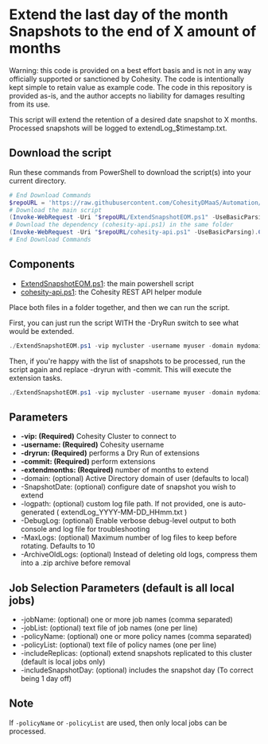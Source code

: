 # Extend the last day of the month Snapshots to the end of X amount of months

Warning: this code is provided on a best effort basis and is not in any way officially supported or sanctioned by Cohesity. The code is intentionally kept simple to retain value as example code. The code in this repository is provided as-is, and the author accepts no liability for damages resulting from its use.

This script will extend the retention of a desired date snapshot to X months. Processed snapshots will be logged to extendLog_$timestamp.txt.

## Download the script

Run these commands from PowerShell to download the script(s) into your current directory.

```powershell
# End Download Commands
$repoURL = 'https://raw.githubusercontent.com/CohesityDMaaS/Automation/main/ExtendSnapshotEOM'
# Download the main script
(Invoke-WebRequest -Uri "$repoURL/ExtendSnapshotEOM.ps1" -UseBasicParsing).Content | Out-File "ExtendSnapshotEOM.ps1"
# Download the dependency (cohesity-api.ps1) in the same folder
(Invoke-WebRequest -Uri "$repoURL/cohesity-api.ps1" -UseBasicParsing).Content | Out-File "cohesity-api.ps1"
# End Download Commands
```

## Components

* [ExtendSnapshotEOM.ps1](https://raw.githubusercontent.com/CohesityDMaaS/Automation/main/ExtendSnapshotEOM/ExtendSnapshotEOM.ps1): the main powershell script
* [cohesity-api.ps1](https://raw.githubusercontent.com/CohesityDMaaS/Automation/main/ExtendSnapshotEOM/cohesity-api.ps1): the Cohesity REST API helper module

Place both files in a folder together, and then we can run the script.

First, you can just run the script WITH the -DryRun switch to see what would be extended.

```powershell
./ExtendSnapshotEOM.ps1 -vip mycluster -username myuser -domain mydomain.net -extendMonths #ofmonths -Snapshotdate 2025-10-22 -DryRun 
```
Then, if you're happy with the list of snapshots to be processed, run the script again and replace -dryrun with -commit. This will execute the extension tasks.

```powershell
./ExtendSnapshotEOM.ps1 -vip mycluster -username myuser -domain mydomain.net -extendMonths #ofmonths -Snapshotdate 2025-10-22 -commit 
```

## Parameters

* **-vip: (Required)** Cohesity Cluster to connect to
* **-username: (Required)** Cohesity username
* **-dryrun: (Required)** performs a Dry Run of extensions
* **-commit: (Required)** perform extensions
* **-extendmonths: (Required)** number of months to extend
* -domain: (optional) Active Directory domain of user (defaults to local)
* -SnapshotDate: (optional) configure date of snapshot you wish to extend
* -logpath: (optional) custom log file path. If not provided, one is auto-generated ( extendLog_YYYY-MM-DD_HHmm.txt )
* -DebugLog: (optional) Enable verbose debug-level output to both console and log file for troubleshooting
* -MaxLogs: (optional) Maximum number of log files to keep before rotating. Defaults to 10
* -ArchiveOldLogs: (optional) Instead of deleting old logs, compress them into a .zip archive before removal
  
## Job Selection Parameters (default is all local jobs)

* -jobName: (optional) one or more job names (comma separated)
* -jobList: (optional) text file of job names (one per line)
* -policyName: (optional) one or more policy names (comma separated)
* -policyList: (optional) text file of policy names (one per line)
* -includeReplicas: (optional) extend snapshots replicated to this cluster (default is local jobs only)
* -includeSnapshotDay: (optional) includes the snapshot day (To correct being 1 day off)

## Note

If `-policyName` or `-policyList` are used, then only local jobs can be processed.
